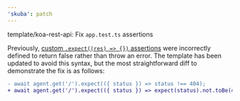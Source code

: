 ```yaml
---
'skuba': patch
---
```


template/koa-rest-api: Fix `app.test.ts` assertions

Previously, [custom `.expect((res) => {})` assertions](https://github.com/ladjs/supertest#expectfunctionres-) were incorrectly defined to return false rather than throw an error. The template has been updated to avoid this syntax, but the most straightforward diff to demonstrate the fix is as follows:

```diff
- await agent.get('/').expect(({ status }) => status !== 404);
+ await agent.get('/').expect(({ status }) => expect(status).not.toBe(404));
```
